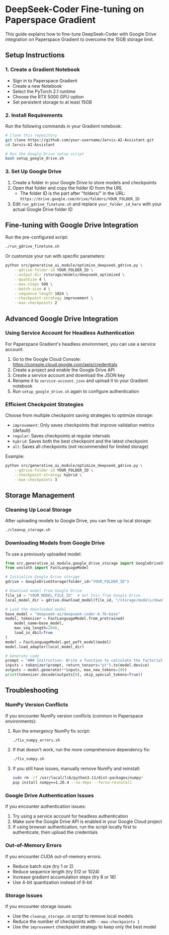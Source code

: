 # DeepSeek-Coder Fine-tuning on Paperspace Gradient

This guide explains how to fine-tune DeepSeek-Coder with Google Drive integration on Paperspace Gradient to overcome the 15GB storage limit.

## Setup Instructions

### 1. Create a Gradient Notebook

- Sign in to Paperspace Gradient
- Create a new Notebook
- Select the PyTorch 2.1 runtime
- Choose the RTX 5000 GPU option
- Set persistent storage to at least 15GB

### 2. Install Requirements

Run the following commands in your Gradient notebook:

```bash
# Clone this repository
git clone https://github.com/your-username/Jarvis-AI-Assistant.git
cd Jarvis-AI-Assistant

# Run the Google Drive setup script
bash setup_google_drive.sh
```

### 3. Set Up Google Drive

1. Create a folder in your Google Drive to store models and checkpoints
2. Open that folder and copy the folder ID from the URL
   - The folder ID is the part after "folders/" in the URL: `https://drive.google.com/drive/folders/YOUR_FOLDER_ID`
3. Edit `run_gdrive_finetune.sh` and replace `your_folder_id_here` with your actual Google Drive folder ID

## Fine-tuning with Google Drive Integration

Run the pre-configured script:

```bash
./run_gdrive_finetune.sh
```

Or customize your run with specific parameters:

```bash
python src/generative_ai_module/optimize_deepseek_gdrive.py \
    --gdrive-folder-id YOUR_FOLDER_ID \
    --output-dir /storage/models/deepseek_optimized \
    --quantize 4 \
    --max-steps 500 \
    --batch-size 4 \
    --sequence-length 1024 \
    --checkpoint-strategy improvement \
    --max-checkpoints 2
```

## Advanced Google Drive Integration

### Using Service Account for Headless Authentication

For Paperspace Gradient's headless environment, you can use a service account:

1. Go to the Google Cloud Console: https://console.cloud.google.com/apis/credentials
2. Create a project and enable the Google Drive API
3. Create a service account and download the JSON key
4. Rename it to `service-account.json` and upload it to your Gradient notebook
5. Run `setup_google_drive.sh` again to configure authentication

### Efficient Checkpoint Strategies

Choose from multiple checkpoint saving strategies to optimize storage:

- `improvement`: Only saves checkpoints that improve validation metrics (default)
- `regular`: Saves checkpoints at regular intervals
- `hybrid`: Saves both the best checkpoint and the latest checkpoint
- `all`: Saves all checkpoints (not recommended for limited storage)

Example:

```bash
python src/generative_ai_module/optimize_deepseek_gdrive.py \
    --gdrive-folder-id YOUR_FOLDER_ID \
    --checkpoint-strategy hybrid \
    --max-checkpoints 3
```

## Storage Management

### Cleaning Up Local Storage

After uploading models to Google Drive, you can free up local storage:

```bash
./cleanup_storage.sh
```

### Downloading Models from Google Drive

To use a previously uploaded model:

```python
from src.generative_ai_module.google_drive_storage import GoogleDriveStorage
from unsloth import FastLanguageModel

# Initialize Google Drive storage
gdrive = GoogleDriveStorage(folder_id="YOUR_FOLDER_ID")

# Download model from Google Drive
file_id = "YOUR_MODEL_FILE_ID"  # Get this from Google Drive
local_model_dir = gdrive.download_model(file_id, "/storage/models/downloaded_model")

# Load the downloaded model
base_model = "deepseek-ai/deepseek-coder-6.7b-base"
model, tokenizer = FastLanguageModel.from_pretrained(
    model_name=base_model,
    max_seq_length=2048,
    load_in_4bit=True
)
model = FastLanguageModel.get_peft_model(model)
model.load_adapter(local_model_dir)

# Generate code
prompt = "### Instruction: Write a function to calculate the factorial of a number.\n\n### Response:"
inputs = tokenizer(prompt, return_tensors="pt").to(model.device)
outputs = model.generate(**inputs, max_new_tokens=200)
print(tokenizer.decode(outputs[0], skip_special_tokens=True))
```

## Troubleshooting

### NumPy Version Conflicts

If you encounter NumPy version conflicts (common in Paperspace environments):

1. Run the emergency NumPy fix script:
   ```bash
   ./fix_numpy_errors.sh
   ```
2. If that doesn't work, run the more comprehensive dependency fix:

   ```bash
   ./fix_numpy.sh
   ```

3. If you still have issues, manually remove NumPy and reinstall:
   ```bash
   sudo rm -rf /usr/local/lib/python3.11/dist-packages/numpy*
   pip install numpy==1.26.4 --no-deps --force-reinstall
   ```

### Google Drive Authentication Issues

If you encounter authentication issues:

1. Try using a service account for headless authentication
2. Make sure the Google Drive API is enabled in your Google Cloud project
3. If using browser authentication, run the script locally first to authenticate, then upload the credentials

### Out-of-Memory Errors

If you encounter CUDA out-of-memory errors:

- Reduce batch size (try 1 or 2)
- Reduce sequence length (try 512 or 1024)
- Increase gradient accumulation steps (try 8 or 16)
- Use 4-bit quantization instead of 8-bit

### Storage Issues

If you encounter storage issues:

- Use the `cleanup_storage.sh` script to remove local models
- Reduce the number of checkpoints with `--max-checkpoints 1`
- Use the `improvement` checkpoint strategy to keep only the best model
